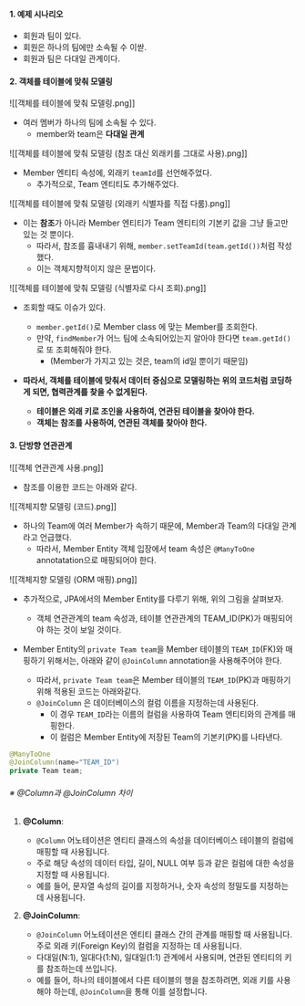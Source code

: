 
#### 1. 예제 시나리오

- 회원과 팀이 있다.
- 회원은 하나의 팀에만 소속될 수 이싿.
- 회원과 팀은 다대일 관계이다.


#### 2. 객체를 테이블에 맞춰 모델링

![[객체를 테이블에 맞춰 모델링.png]]
- 여러 멤버가 하나의 팀에 소속될 수 있다.
	- member와 team은 **다대일 관계**

![[객체를 테이블에 맞춰 모델링 (참조 대신 외래키를 그대로 사용).png]]
- Member 엔티티 속성에, 외래키 `teamId`를 선언해주었다.
	- 추가적으로, Team 엔티티도 추가해주었다.


![[객체를 테이블에 맞춰 모델링 (외래키 식별자를 직접 다룸).png]]
- 이는 **참조**가 아니라 Member 엔티티가 Team 엔티티의 기본키 값을 그냥 들고만 있는 것 뿐이다.
	- 따라서, 참조를 흉내내기 위해, `member.setTeamId(team.getId())`처럼 작성했다.
	- 이는 객체지향적이지 않은 문법이다.

![[객체를 테이블에 맞춰 모델링 (식별자로 다시 조회).png]]
- 조회할 때도 이슈가 있다.
	- `member.getId()`로 Member class 에 맞는 Member를 조회한다.
	- 만약, `findMember`가 어느 팀에 소속되어있는지 알아야 한다면 `team.getId()`로 또 조회해줘야 한다.
		- (Member가 가지고 있는 것은, team의 id일 뿐이기 때문임)

- **따라서, 객체를 테이블에 맞춰서 데이터 중심으로 모델링하는 위의 코드처럼 코딩하게 되면, 협력관계를 찾을 수 없게된다.**
	- **테이블은 외래 키로 조인을 사용하여, 연관된 테이블을 찾아야 한다.**
	- **객체는 참조를 사용하여, 연관된 객체를 찾아야 한다.**


#### 3. 단방향 연관관계

![[객체 연관관계 사용.png]]
- 참조를 이용한 코드는 아래와 같다.

![[객체지향 모델링 (코드).png]]
- 하나의 Team에 여러 Member가 속하기 때문에, Member과 Team의 다대일 관계라고 언급했다.
	- 따라서, Member Entity 객체 입장에서 team 속성은 `@ManyToOne` annotatation으로 매핑되어야 한다. 

![[객체지향 모델링 (ORM 매핑).png]]
- 추가적으로, JPA에서의 Member Entity를 다루기 위해, 위의 그림을 살펴보자.
	- 객체 연관관계의 team 속성과, 테이블 연관관계의 TEAM_ID(PK)가 매핑되어야 하는 것이 보일 것이다.

- Member Entity의 `private Team team`을 Member 테이블의 `TEAM_ID`(FK)와 매핑하기 위해서는, 아래와 같이 `@JoinColumn` annotation을 사용해주어야 한다.
	- 따라서, `private Team team`은 Member 테이블의 `TEAM_ID`(PK)과 매핑하기 위해 적용된 코드는 아래와같다.
	- `@JoinColumn` 은 데이터베이스의 컬럼 이름을 지정하는데 사용된다. 
		- 이 경우 `TEAM_ID`라는 이름의 컬럼을 사용하여 Team 엔티티와의 관계를 매핑한다.
		- 이 컬럼은 Member Entity에 저장된 Team의 기본키(PK)를 나타낸다.

```java
@ManyToOne
@JoinColumn(name="TEAM_ID")
private Team team;
```

###### ※ @Column과 @JoinColumn 차이

1. **@Column**:
    - `@Column` 어노테이션은 엔티티 클래스의 속성을 데이터베이스 테이블의 컬럼에 매핑할 때 사용됩니다.
    - 주로 해당 속성의 데이터 타입, 길이, NULL 여부 등과 같은 컬럼에 대한 속성을 지정할 때 사용됩니다.
    - 예를 들어, 문자열 속성의 길이를 지정하거나, 숫자 속성의 정밀도를 지정하는 데 사용됩니다.
    
1. **@JoinColumn**:
    - `@JoinColumn` 어노테이션은 엔티티 클래스 간의 관계를 매핑할 때 사용됩니다. 주로 외래 키(Foreign Key)의 컬럼을 지정하는 데 사용됩니다.
    - 다대일(N:1), 일대다(1:N), 일대일(1:1) 관계에서 사용되며, 연관된 엔티티의 키를 참조하는데 쓰입니다.
    - 예를 들어, 하나의 테이블에서 다른 테이블의 행을 참조하려면, 외래 키를 사용해야 하는데, `@JoinColumn`을 통해 이를 설정합니다.